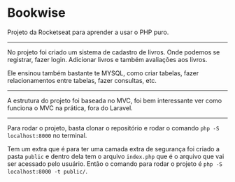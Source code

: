 # Bookwise

Projeto da Rocketseat para aprender a usar o PHP puro.

---

No projeto foi criado um sistema de cadastro de livros. Onde podemos se registrar, fazer login. Adicionar livros e também avaliações aos livros. 

Ele ensinou também bastante te MYSQL, como criar tabelas, fazer relacionamentos entre tabelas, fazer consultas, etc.

---

A estrutura do projeto foi baseada no MVC, foi bem interessante ver como funciona o MVC na prática, fora do Laravel. 

---

Para rodar o projeto, basta clonar o repositório e rodar o comando `php -S localhost:8000` no terminal. 

Tem um extra que é para ter uma camada extra de segurança foi criado a pasta `public` e dentro dela tem o arquivo `index.php` que é o arquivo que vai ser acessado pelo usuário. Então o comando para rodar o projeto é `php -S localhost:8000 -t public/`.
